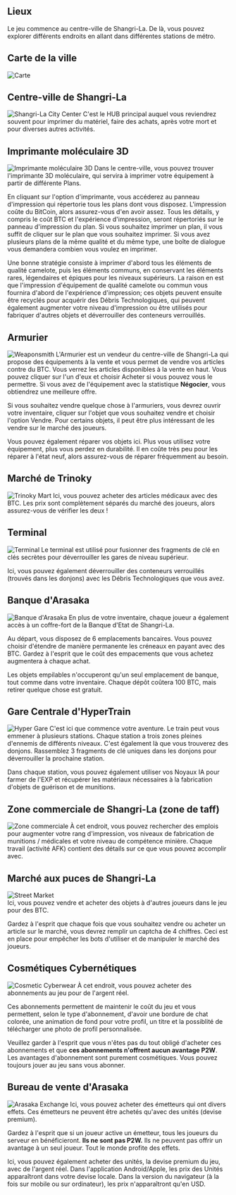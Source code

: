 ## Lieux
Le jeu commence au centre-ville de Shangri-La. De là, vous pouvez explorer différents endroits en allant dans différentes stations de métro.

## Carte de la ville

![Carte](/resources/mobile-tutorial/Map.png)

## Centre-ville de Shangri-La
![Shangri-La City Center](/resources/mobile-tutorial/Shangri-LaCityCenter.png)
C'est le HUB principal auquel vous reviendrez souvent pour imprimer du matériel, faire des achats, après votre mort et pour diverses autres activités.

## Imprimante moléculaire 3D
![Imprimante moléculaire 3D](/resources/mobile-tutorial/Molecular3DPrinter.png)
Dans le centre-ville, vous pouvez trouver l'imprimante 3D moléculaire, qui servira à imprimer votre équipement à partir de différente Plans.

En cliquant sur l'option d'imprimante, vous accéderez au panneau d'impression qui répertorie tous les plans dont vous disposez.
L'impression coûte du BitCoin, alors assurez-vous d'en avoir assez. Tous les détails, y compris le coût BTC et l'expérience d'impression, seront répertoriés sur le panneau d'impression du plan.
Si vous souhaitez imprimer un plan, il vous suffit de cliquer sur le plan que vous souhaitez imprimer. Si vous avez plusieurs plans de la même qualité et du même type, une boîte de dialogue vous demandera combien vous voulez en imprimer.

Une bonne stratégie consiste à imprimer d'abord tous les éléments de qualité camelote, puis les éléments communs, en conservant les éléments rares, légendaires et épiques pour les niveaux supérieurs. La raison en est que l'impression d'équipement de qualité camelote ou commun vous fournira d'abord de l'expérience d'impression; ces objets peuvent ensuite être recyclés pour acquérir des Débris Technologiques, qui peuvent également augmenter votre niveau d'impression ou être utilisés pour fabriquer d'autres objets et déverrouiller des conteneurs verrouillés.

## Armurier
![Weaponsmith](/resources/mobile-tutorial/WeaponSmith.png)
L'Armurier est un vendeur du centre-ville de Shangri-La qui propose des équipements à la vente et vous permet de vendre vos articles contre du BTC. Vous verrez les articles disponibles à la vente en haut. Vous pouvez cliquer sur l'un d'eux et choisir Acheter si vous pouvez vous le permettre.
Si vous avez de l'équipement avec la statistique **Négocier**, vous obtiendrez une meilleure offre.

Si vous souhaitez vendre quelque chose à l'armuriers, vous devrez ouvrir votre inventaire, cliquer sur l'objet que vous souhaitez vendre et choisir l'option Vendre. Pour certains objets, il peut être plus intéressant de les vendre sur le marché des joueurs.

Vous pouvez également réparer vos objets ici. Plus vous utilisez votre équipement, plus vous perdez en durabilité. Il en coûte très peu pour les réparer à l'état neuf, alors assurez-vous de réparer fréquemment au besoin.

## Marché de Trinoky
![Trinoky Mart](/resources/mobile-tutorial/TrinokyMart.png)
Ici, vous pouvez acheter des articles médicaux avec des BTC. Les prix sont complètement séparés du marché des joueurs, alors assurez-vous de vérifier les deux !

## Terminal
![Terminal](/resources/mobile-tutorial/Terminal.png)
Le terminal est utilisé pour fusionner des fragments de clé en clés secrètes pour déverrouiller les gares de niveau supérieur.

Ici, vous pouvez également déverrouiller des conteneurs verrouillés (trouvés dans les donjons) avec les Débris Technologiques que vous avez.

## Banque d'Arasaka
![Banque d'Arasaka](/resources/mobile-tutorial/BankOfArasaka.png)
En plus de votre inventaire, chaque joueur a également accès à un coffre-fort de la Banque d'Etat de Shangri-La.

Au départ, vous disposez de 6 emplacements bancaires. Vous pouvez choisir d'étendre de manière permanente les créneaux en payant avec des BTC. Gardez à l'esprit que le coût des empacements que vous achetez augmentera à chaque achat.

Les objets empilables n'occuperont qu'un seul emplacement de banque, tout comme dans votre inventaire. Chaque dépôt coûtera 100 BTC, mais retirer quelque chose est gratuit.

## Gare Centrale d'HyperTrain
![Hyper Gare](/resources/mobile-tutorial/HyperTrainCentralStation.png)
C'est ici que commence votre aventure. Le train peut vous emmener à plusieurs stations. Chaque station a trois zones pleines d'ennemis de différents niveaux. C'est également là que vous trouverez des donjons. Rassemblez 3 fragments de clé uniques dans les donjons pour déverrouiller la prochaine station.

Dans chaque station, vous pouvez également utiliser vos Noyaux IA pour farmer de l'EXP et récupérer les matériaux nécessaires à la fabrication d'objets de guérison et de munitions.

## Zone commerciale de Shangri-La (zone de taff)
![Zone commerciale](/resources/mobile-tutorial/Shangri-LaCommercialArea.png)
À cet endroit, vous pouvez rechercher des emplois pour augmenter votre rang d'impression, vos niveaux de fabrication de munitions / médicales et votre niveau de compétence minière. Chaque travail (activité AFK) contient des détails sur ce que vous pouvez accomplir avec.

## Marché aux puces de Shangri-La
![Street Market](/resources/mobile-tutorial/Shangri-LaMarketStreet.png)  
Ici, vous pouvez vendre et acheter des objets à d'autres joueurs dans le jeu pour des BTC.

Gardez à l'esprit que chaque fois que vous souhaitez vendre ou acheter un article sur le marché, vous devrez remplir un captcha de 4 chiffres.
Ceci est en place pour empêcher les bots d'utiliser et de manipuler le marché des joueurs.

## Cosmétiques Cybernétiques
![Cosmetic Cyberwear](/resources/mobile-tutorial/CosmeticCyberwear.png)
À cet endroit, vous pouvez acheter des abonnements au jeu pour de l'argent réel.

Ces abonnements permettent de maintenir le coût du jeu et vous permettent, selon le type d'abonnement, d'avoir une bordure de chat colorée, une animation de fond pour votre profil, un titre et la possiblité de télécharger une photo de profil personnalisée.

Veuillez garder à l'esprit que vous n'êtes pas du tout obligé d'acheter ces abonnements et que **ces abonnements n'offrent aucun avantage P2W**.
Les avantages d'abonnement sont purement cosmétiques.
Vous pouvez toujours jouer au jeu sans vous abonner.

## Bureau de vente d'Arasaka
![Arasaka Exchange](/resources/mobile-tutorial/ArasakaUnitExchange.png)
Ici, vous pouvez acheter des émetteurs qui ont divers effets. Ces émetteurs ne peuvent être achetés qu'avec des unités (devise premium).

Gardez à l'esprit que si un joueur active un émetteur, tous les joueurs du serveur en bénéficieront.
**Ils ne sont pas P2W.**
Ils ne peuvent pas offrir un avantage à un seul joueur. Tout le monde profite des effets.

Ici, vous pouvez également acheter des unités, la devise premium du jeu, avec de l'argent réel.
Dans l'application Android/Apple, les prix des Unités apparaîtront dans votre devise locale.
Dans la version du navigateur (à la fois sur mobile ou sur ordinateur), les prix n'apparaîtront qu'en USD.







